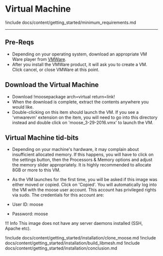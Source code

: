 # Virtual Machine

!include docs/content/getting_started/minimum_requirements.md

---
## Pre-Reqs
* Depending on your operating system, download an appropriate VM Ware player from [VMWare](https://www.vmware.com/).
* After you install the VMWare product, it will ask you to create a VM. Click cancel, or close VMWare at this point.

## Download the Virtual Machine

* Download !moosepackage arch=virtual return=link!
* When the download is complete, extract the contents anywhere you would like.
* Double-clicking on this item should launch the VM. If you see a 'vmwarevm' extension on the item, you will need to go into this directory instead and double click on 'moose_3-29-2016.vmx' to launch the VM.

## Virtual Machine tid-bits
* Depending on your machine's hardware, it may complain about insufficient allocated memory. If this happens, you will have to click on the settings button, then the Processors & Memory options and adjust the memory slider appropriately. It is highly recommended to allocate 8GB or more to this VM.

* As the VM launches for the first time, you will be asked if this image was either moved or copied. Click on 'Copied'. You will automatically log into the VM with the moose user account. This account has privileged rights via sudo. The credentials for this account are:

* User ID: moose
* Password: moose

!!! Info
    This image does not have any server daemons installed (SSH, Apache etc).

!include docs/content/getting_started/installation/clone_moose.md
!include docs/content/getting_started/installation/build_libmesh.md
!include docs/content/getting_started/installation/conclusion.md
